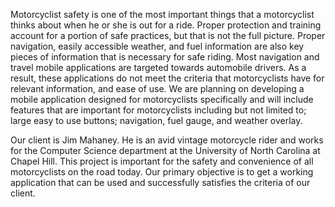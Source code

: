 Motorcyclist safety is one of the most important things that a motorcyclist thinks about when he or she is out for a ride. Proper protection and training account for a portion of safe practices, but that is not the full picture. Proper navigation, easily accessible weather, and fuel information are also key pieces of information that is necessary for safe riding. Most navigation and travel mobile applications are targeted towards automobile drivers. As a result, these applications do not meet the criteria that motorcyclists have for relevant information, and ease of use. We are planning on developing a mobile application designed for motorcyclists specifically and will include features that are important for motorcyclists including but not limited to; large easy to use buttons; navigation, fuel gauge, and weather overlay. 

Our client is Jim Mahaney. He is an avid vintage motorcycle rider and works for the Computer Science department at the University of North Carolina at Chapel Hill. This project is important for the safety and convenience of all motorcyclists on the road today. Our primary objective is to get a working application that can be used and successfully satisfies the criteria of our client.
